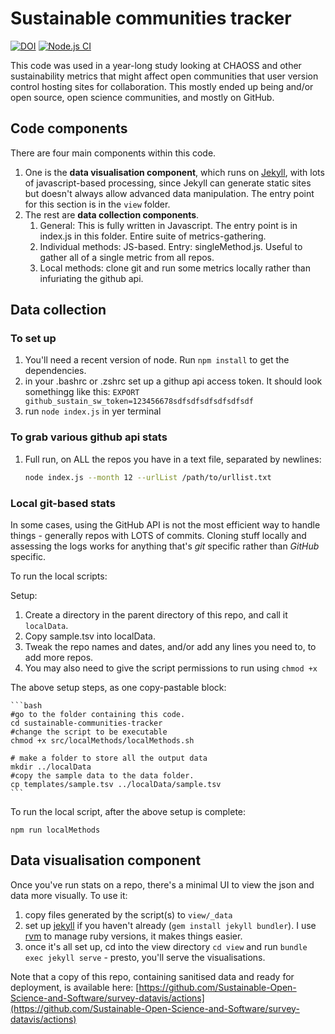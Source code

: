 # Sustainable communities tracker

[![DOI](https://zenodo.org/badge/DOI/10.5281/zenodo.8082469.svg)](https://doi.org/10.5281/zenodo.8082469) 
[![Node.js CI](https://github.com/yochannah/sustainable-communities-tracker/actions/workflows/node.js.yml/badge.svg)](https://github.com/yochannah/sustainable-communities-tracker/actions/workflows/node.js.yml)

This code was used in a year-long study looking at CHAOSS and other sustainability metrics that might affect open communities that user version control hosting sites for collaboration. This mostly ended up being and/or open source, open science communities, and mostly on GitHub. 

## Code components

There are four main components within this code. 

1. One is the **data visualisation component**, which runs on [Jekyll](https://jekyllrb.com/), with lots of javascript-based processing, since Jekyll can generate static sites but doesn't always allow advanced data manipulation. The entry point for this section is in the `view` folder.
2. The rest are **data collection components**. 
    1. General: This is fully written in Javascript. The entry point is in index.js in this folder. Entire suite of metrics-gathering. 
    2. Individual methods: JS-based. Entry: singleMethod.js. Useful to gather all of a single metric from all repos. 
    3. Local methods: clone git and run some metrics locally rather than infuriating the github api. 

## Data collection
### To set up

1. You'll need a recent version of node. Run `npm install` to get the dependencies.
2. in your .bashrc or .zshrc set up a githup api access token. It should look somethingg like this: `EXPORT github_sustain_sw_token=123456678sdfsdfsdfsdfsdfsdf`
3. run `node index.js` in yer terminal

### To grab various github api stats

1. Full run, on ALL the repos you have in a text file, separated by newlines: 
    ```bash
    node index.js --month 12 --urlList /path/to/urllist.txt
    ```
### Local git-based stats
In some cases, using the GitHub API is not the most efficient way to handle things - generally repos with LOTS of commits. Cloning stuff locally and assessing the logs works for anything that's _git_ specific rather than _GitHub_ specific. 

To run the local scripts: 

Setup: 

1. Create a directory in the parent directory of this repo, and call it `localData`. 
2. Copy sample.tsv into localData. 
3. Tweak the repo names and dates, and/or add any lines you need to, to add more repos. 
4. You may also need to give the script permissions to run using `chmod +x`

The above setup steps, as one copy-pastable block: 

    ```bash
    #go to the folder containing this code.
    cd sustainable-communities-tracker
    #change the script to be executable
    chmod +x src/localMethods/localMethods.sh
    
    # make a folder to store all the output data 
    mkdir ../localData
    #copy the sample data to the data folder.
    cp templates/sample.tsv ../localData/sample.tsv
    ```
    
To run the local script, after the above setup is complete: 

```node
npm run localMethods
```

## Data visualisation component

Once you've run stats on a repo, there's a minimal UI to view the json and data more visually. To use it:

1. copy files generated by the script(s) to `view/_data`
2. set up [jekyll](https://jekyllrb.com/docs/installation/) if you haven't already (`gem install jekyll bundler`). I use [rvm](https://rvm.io/) to manage ruby versions, it makes things easier.
3. once it's all set up, cd into the view directory `cd view` and run `bundle exec jekyll serve` - presto, you'll serve the visualisations.

Note that a copy of this repo, containing sanitised data and ready for 
deployment, is available here: 
[https://github.com/Sustainable-Open-Science-and-Software/survey-datavis/actions](https://github.com/Sustainable-Open-Science-and-Software/survey-datavis/actions)

